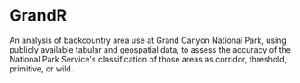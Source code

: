 # GrandR
An analysis of backcountry area use at Grand Canyon National Park, using publicly available tabular and geospatial data, to assess the accuracy of the National Park Service's classification of those areas as corridor, threshold, primitive, or wild.
